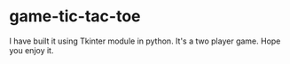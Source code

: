 # game-tic-tac-toe
I have built it using Tkinter module in python. It's a two player game. Hope you enjoy it.
